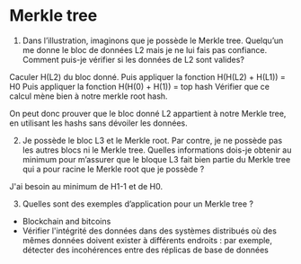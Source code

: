 # Merkle tree
1) Dans l’illustration, imaginons que je possède le Merkle tree. Quelqu’un me donne le bloc de données L2 mais je ne lui fais pas confiance.
Comment puis-je vérifier si les données de L2 sont valides​ ​?

Caculer H(L2) du bloc donné.
Puis appliquer la fonction H(H(L2) + H(L1)) = H0
Puis appliquer la fonction H(H(0) + H(1)) = top hash
Vérifier que ce calcul mène bien à notre merkle root hash.

On peut donc prouver que le bloc donné L2 appartient à notre Merkle tree, en utilisant les hashs sans dévoiler les données.

2) Je possède le bloc L3 et le Merkle root. 
Par contre, je ne possède pas les autres blocs ni le Merkle tree.
Quelles informations dois-je obtenir au minimum pour m’assurer 
que le bloque L3 fait bien partie du Merkle tree 
qui a pour racine le Merkle root que je possède ?

J'ai besoin au minimum de H1-1 et de H0.

3) Quelles sont des exemples d’application pour un Merkle tree ? 

- Blockchain and bitcoins
- Vérifier l'intégrité des données dans des systèmes distribués où des mêmes données doivent exister à différents endroits :
	par exemple, détecter des incohérences entre des réplicas de base de données